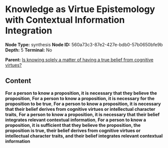 # Knowledge as Virtue Epistemology with Contextual Information Integration

**Node Type:** synthesis
**Node ID:** 560a73c3-87e2-427e-bdb0-57b0650bfe9b
**Depth:** 5
**Terminal:** No

**Parent:** [Is knowing solely a matter of having a true belief from cognitive virtues?](is-knowing-solely-a-matter-of-having-a-true-belief-from-cognitive-virtues-antithesis-7a91cadb-833d-4430-889e-5a80767eede9.md)

## Content

**For a person to know a proposition, it is necessary that they believe the proposition**, **For a person to know a proposition, it is necessary for the proposition to be true**, **For a person to know a proposition, it is necessary that their belief derives from cognitive virtues or intellectual character traits**, **For a person to know a proposition, it is necessary that their belief integrates relevant contextual information**, **For a person to know a proposition, it is sufficient that they believe the proposition, the proposition is true, their belief derives from cognitive virtues or intellectual character traits, and their belief integrates relevant contextual information**
